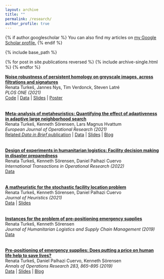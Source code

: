 ```yaml
---
layout: archive
title: ""
permalink: /research/
author_profile: true
---
```


{% if author.googlescholar %}
  You can also find my articles on <u><a href="{{author.googlescholar}}">my Google Scholar profile</a>.</u>
{% endif %}

{% include base_path %}

{% for post in site.publications reversed %}
  {% include archive-single.html %}
{% endfor %}


<a href="https://journals.plos.org/plosone/article?id=10.1371/journal.pone.0257215"> <strong> Noise robustness of persistent homology on greyscale images, across filtrations and signatures </strong> </a>  
Renata Turkeš, Jannes Nys, Tim Verdonck, Steven Latré  
<em>PLOS ONE (2021)</em>  
<a href="https://github.com/renata-turkes/turkevs2021noise">Code</a> | <a href="http://yann.lecun.com/exdb/mnist/">Data</a> | [Slides](/files/turkevs2021noise_slides.pdf) | <a href="https://www.imsi.institute/wp-content/uploads/2021/04/Turkes.png">Poster</a>  
<br>
<br>
<a href="https://www.sciencedirect.com/science/article/pii/S037722172030936X?via%3Dihub"> <strong> Meta-analysis of metaheuristics: Quantifying the effect of adaptiveness in adaptive large neighborhood search </strong> </a>  
Renata Turkeš, Kenneth Sörensen, Lars Magnus Hvattum  
<em>European Journal of Operational Research (2021)</em>  
<a href="https://www.sciencedirect.com/science/article/pii/S2352340920314505">Related <em>Data in Brief</em> publication</a> | <a href="https://data.mendeley.com/datasets/h4smx32r4t/3">Data</a> | <a href="https://antor.uantwerpen.be/wp-content/papercite-data/pdf/turkevs2019meta_pres.pdf">Slides</a> | <a href="https://antor.uantwerpen.be/meta-analysis-of-metaheuristics/">Blog</a>  
<br>
<br>
<a href="https://doi.org/10.1111/itor.13142"> <strong> Design of experiments in humanitarian logistics: Facility decision making in disaster preparedness </strong> </a>  
Renata Turkeš, Kenneth Sörensen, Daniel Palhazi Cuervo  
<em>International Transactions in Operational Research (2022)</em>  
<a href="https://data.mendeley.com/datasets/b9fc88wp4x/3">Data</a>  
<br>
<br>
<a href="https://link.springer.com/article/10.1007/s10732-021-09468-y"> <strong> A matheuristic for the stochastic facility location problem </strong> </a>  
Renata Turkeš, Kenneth Sörensen, Daniel Palhazi Cuervo  
<em>Journal of Heuristics (2021) </em>  
<a href="https://antor.uantwerpen.be/data-used-in-the-paper-a-matheuristic-for-the-pre-positioning-of-emergency-supplies/">Data</a> | <a href="https://antor.uantwerpen.be/wp-content/papercite-data/pdf/turkevs2018matheuristic_pres.pdf">Slides</a>  
<br>
<br>
<a href="https://www.emerald.com/insight/content/doi/10.1108/JHLSCM-02-2018-0016/full/html"> <strong> Instances for the problem of pre-positioning emergency supplies </strong> </a>  
Renata Turkeš, Kenneth Sörensen  
<em>Journal of Humanitarian Logistics and Supply Chain Management (2019)</em>  
<a href="https://antor.uantwerpen.be/prepositioning-problem-instances/">Data</a>   
<br>
<br>
<a href="https://link.springer.com/article/10.1007%2Fs10479-017-2702-1"> <strong> Pre-positioning of emergency supplies: Does putting a price on human life help to save lives? </strong> </a>  
Renata Turkeš, Daniel Palhazi Cuervo, Kenneth Sörensen  
<em>Annals of Operations Research 283, 865–895 (2019)</em>  
<a href="https://antor.uantwerpen.be/data-used-in-the-paper-pre-positioning-of-emergency-supplies-does-putting-a-price-on-human-life-help-to-save-lives/">Data</a> | <a href="https://antor.uantwerpen.be/wp-content/papercite-data/pdf/turkevs2016pre_pres.pdf">Slides</a> | <a href="https://antor.uantwerpen.be/does-putting-a-price-on-human-life-help-to-save-lives/">Blog</a>  
<br>
<br>
